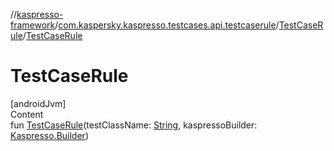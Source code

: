 //[kaspresso-framework](../../index.md)/[com.kaspersky.kaspresso.testcases.api.testcaserule](../index.md)/[TestCaseRule](index.md)/[TestCaseRule](-test-case-rule.md)



# TestCaseRule  
[androidJvm]  
Content  
fun [TestCaseRule](-test-case-rule.md)(testClassName: [String](https://kotlinlang.org/api/latest/jvm/stdlib/kotlin/-string/index.html), kaspressoBuilder: [Kaspresso.Builder](../../com.kaspersky.kaspresso.kaspresso/-kaspresso/-builder/index.md))  



